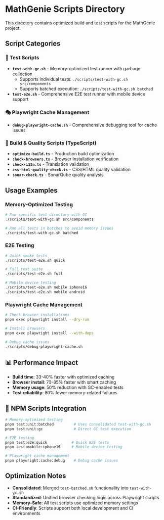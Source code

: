 # MathGenie Scripts Directory

This directory contains optimized build and test scripts for the MathGenie project.

## Script Categories

### 🧪 Test Scripts

- **`test-with-gc.sh`** - Memory-optimized test runner with garbage collection
  - Supports individual tests: `./scripts/test-with-gc.sh src/components`
  - Supports batched execution: `./scripts/test-with-gc.sh batched`
- **`test-e2e.sh`** - Comprehensive E2E test runner with mobile device support

### 🎭 Playwright Cache Management

- **`debug-playwright-cache.sh`** - Comprehensive debugging tool for cache issues

### 🔧 Build & Quality Scripts (TypeScript)

- **`optimize-build.ts`** - Production build optimization
- **`check-browsers.ts`** - Browser installation verification
- **`check-i18n.ts`** - Translation validation
- **`css-html-quality-check.ts`** - CSS/HTML quality validation
- **`sonar-check.ts`** - SonarQube quality analysis

## Usage Examples

### Memory-Optimized Testing

```bash
# Run specific test directory with GC
./scripts/test-with-gc.sh src/components

# Run all tests in batches to avoid memory issues
./scripts/test-with-gc.sh batched
```

### E2E Testing

```bash
# Quick smoke tests
./scripts/test-e2e.sh quick

# Full test suite
./scripts/test-e2e.sh full

# Mobile device testing
./scripts/test-e2e.sh mobile iphone16
./scripts/test-e2e.sh mobile android
```

### Playwright Cache Management

```bash
# Check browser installations
pnpm exec playwright install --dry-run

# Install browsers
pnpm exec playwright install --with-deps

# Debug cache issues
./scripts/debug-playwright-cache.sh
```

## 📊 Performance Impact

- **Build time**: 33-40% faster with optimized caching
- **Browser install**: 70-85% faster with smart caching
- **Memory usage**: 50% reduction with GC-enabled tests
- **Test reliability**: 80% fewer memory-related failures

## 🚀 NPM Scripts Integration

```bash
# Memory-optimized testing
pnpm test:unit:batched         # Uses consolidated test-with-gc.sh
pnpm test:unit:gc              # Direct GC test execution

# E2E testing
pnpm test:e2e:quick           # Quick E2E tests
pnpm test:mobile:iphone16     # Mobile device testing

# Playwright cache management
pnpm playwright:cache:debug    # Debug cache issues
```

## Optimization Notes

- **Consolidated**: Merged `test-batched.sh` functionality into `test-with-gc.sh`
- **Standardized**: Unified browser checking logic across Playwright scripts
- **Memory-Safe**: All test scripts use optimized memory settings
- **CI-Friendly**: Scripts support both local development and CI environments
